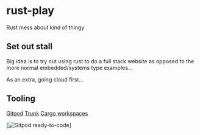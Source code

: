 # rust-play
Rust mess about kind of thingy

## Set out stall

Big idea is to try out using rust to do a full stack website as opposed to the more normal
embedded/systems type examples...

As an extra, going cloud first...

## Tooling

[Gitpod]()
[Trunk]()
[Cargo workspaces]()



[![Gitpod ready-to-code](https://img.shields.io/badge/Gitpod-ready--to--code-blue?logo=gitpod)]
